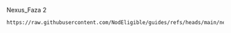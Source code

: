 Nexus_Faza 2
```
https://raw.githubusercontent.com/NodEligible/guides/refs/heads/main/nexus/faza_2_install.sh
```

